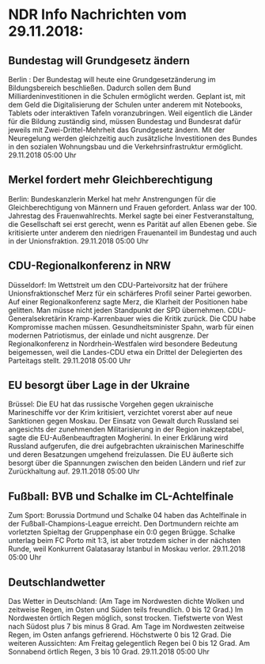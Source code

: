 # NDR Info Nachrichten vom 29.11.2018:


## Bundestag will Grundgesetz ändern
Berlin : Der Bundestag will heute eine Grundgesetzänderung im Bildungsbereich beschließen. Dadurch sollen dem Bund Milliardeninvestitionen in die Schulen ermöglicht werden. Geplant ist, mit dem Geld die Digitalisierung der Schulen unter anderem mit Notebooks, Tablets oder interaktiven Tafeln voranzubringen. Weil eigentlich die Länder für die Bildung zuständig sind, müssen Bundestag und Bundesrat dafür jeweils mit Zwei-Drittel-Mehrheit das Grundgesetz ändern. Mit der Neuregelung werden gleichzeitig auch zusätzliche Investitionen des Bundes in den sozialen Wohnungsbau und die Verkehrsinfrastruktur ermöglicht. 29.11.2018 05:00 Uhr 

## Merkel fordert mehr Gleichberechtigung
Berlin:       Bundeskanzlerin Merkel hat mehr Anstrengungen für die Gleichberechtigung von Männern und Frauen gefordert. Anlass war der 100. Jahrestag des Frauenwahlrechts. Merkel sagte bei einer Festveranstaltung, die Gesellschaft sei erst gerecht, wenn es Parität auf allen Ebenen gebe. Sie kritisierte unter anderem den niedrigen Frauenanteil im Bundestag und auch in der Unionsfraktion. 29.11.2018 05:00 Uhr 

## CDU-Regionalkonferenz in NRW
Düsseldorf: Im Wettstreit um den CDU-Parteivorsitz hat der frühere Unionsfraktionschef Merz für ein schärferes Profil seiner Partei geworben. Auf einer Regionalkonferenz sagte Merz, die Klarheit der Positionen habe gelitten. Man müsse nicht jeden Standpunkt der SPD übernehmen. CDU-Generalsekretärin Kramp-Karrenbauer wies die Kritik zurück. Die CDU habe Kompromisse machen müssen. Gesundheitsminister Spahn, warb für einen modernen Patriotismus, der einlade und nicht ausgrenze. Der Regionalkonferenz in Nordrhein-Westfalen wird besondere Bedeutung beigemessen, weil die Landes-CDU etwa ein Drittel der Delegierten des Parteitags stellt. 29.11.2018 05:00 Uhr 

## EU besorgt über Lage in der Ukraine
Brüssel:      Die EU hat das russische Vorgehen gegen ukrainische Marineschiffe vor der Krim kritisiert, verzichtet vorerst aber auf neue Sanktionen gegen Moskau. Der Einsatz von Gewalt durch Russland sei angesichts der zunehmenden Militarisierung in der Region inakzeptabel, sagte die EU-Außenbeauftragten Mogherini. In einer Erklärung wird Russland aufgerufen, die drei aufgebrachten ukrainischen Marineschiffe und deren Besatzungen umgehend freizulassen. Die EU äußerte sich besorgt über die Spannungen zwischen den beiden Ländern und rief zur Zurückhaltung auf. 29.11.2018 05:00 Uhr 

## Fußball: BVB und Schalke im CL-Achtelfinale
Zum Sport: Borussia Dortmund und Schalke 04 haben das Achtelfinale in der Fußball-Champions-League erreicht. Den Dortmundern reichte am vorletzten Spieltag der Gruppenphase ein 0:0 gegen Brügge. Schalke unterlag beim FC Porto mit 1:3, ist aber trotzdem sicher in der nächsten Runde, weil Konkurrent Galatasaray Istanbul in Moskau verlor. 29.11.2018 05:00 Uhr 

## Deutschlandwetter
Das Wetter in Deutschland:
(Am Tage im Nordwesten dichte Wolken und zeitweise Regen, im Osten und Süden teils freundlich. 0 bis 12 Grad.) Im Nordwesten örtlich Regen möglich, sonst trocken. Tiefstwerte von West nach Südost plus 7 bis minus 8 Grad. Am Tage im Nordwesten zeitweise Regen, im Osten anfangs gefrierend. Höchstwerte  0 bis 12 Grad. Die weiteren Aussichten: Am Freitag gelegentlich Regen bei 0 bis 12 Grad. Am Sonnabend örtlich Regen, 3 bis 10 Grad. 29.11.2018 05:00 Uhr 
